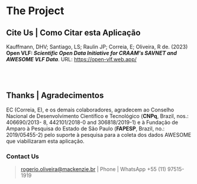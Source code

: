 # The Project

## Cite Us | Como Citar esta Aplicação

Kauffmann, DHV; Santiago, LS; Raulin JP; Correia, E; Oliveira, R de. (2023) **Open
VLF: *Scientific Open Data Initiative for CRAAM's SAVNET and AWESOME VLF Data***. URL: https://open-vlf.web.app/

<br>
<br>

## Thanks | Agradecimentos

EC (Correia, E), e os demais colaboradores, agradecem ao Conselho Nacional de Desenvolvimento
Científico e Tecnológico (**CNPq**, Brazil, nos.: 406690/2013-
8, 442101/2018-0 and 306818/2019-1) e à Fundação de
Amparo à Pesquisa do Estado de São Paulo (**FAPESP**,
Brazil, no.: 2019/05455-2) pelo suporte à pesquisa para a coleta dos dados AWESOME que viabilizaram esta aplicação. 

### Contact Us 

> rogerio.oliveira@mackenzie.br | Phone | WhatsApp +55 (11) 97515-1919

